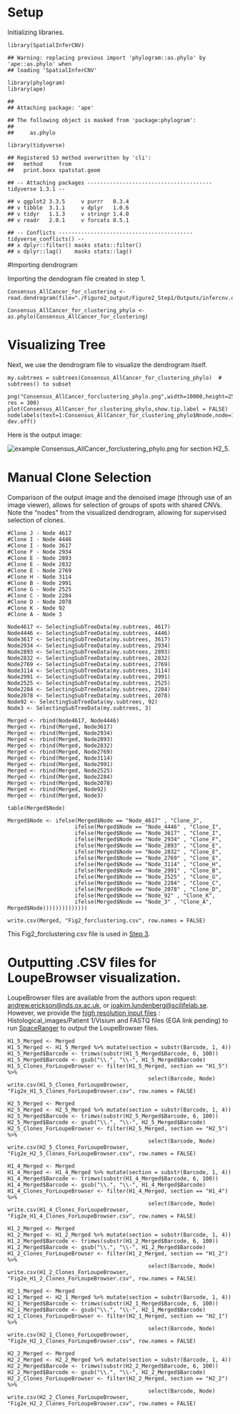 # Setup

Initializing libraries.

    library(SpatialInferCNV)

    ## Warning: replacing previous import 'phylogram::as.phylo' by 'ape::as.phylo' when
    ## loading 'SpatialInferCNV'

    library(phylogram)
    library(ape)

    ## 
    ## Attaching package: 'ape'

    ## The following object is masked from 'package:phylogram':
    ## 
    ##     as.phylo

    library(tidyverse)

    ## Registered S3 method overwritten by 'cli':
    ##   method     from         
    ##   print.boxx spatstat.geom

    ## -- Attaching packages --------------------------------------- tidyverse 1.3.1 --

    ## v ggplot2 3.3.5     v purrr   0.3.4
    ## v tibble  3.1.1     v dplyr   1.0.6
    ## v tidyr   1.1.3     v stringr 1.4.0
    ## v readr   2.0.1     v forcats 0.5.1

    ## -- Conflicts ------------------------------------------ tidyverse_conflicts() --
    ## x dplyr::filter() masks stats::filter()
    ## x dplyr::lag()    masks stats::lag()

\#Importing dendrogram

Importing the dendogram file created in step 1.

    Consensus_AllCancer_for_clustering <- read.dendrogram(file="./Figure2_output/Figure2_Step1/Outputs/infercnv.observations_dendrogram.txt")

    Consensus_AllCancer_for_clustering_phylo <- as.phylo(Consensus_AllCancer_for_clustering)

# Visualizing Tree

Next, we use the dendrogram file to visualize the dendrogram itself.

    my.subtrees = subtrees(Consensus_AllCancer_for_clustering_phylo)  # subtrees() to subset

    png("Consensus_AllCancer_forclustering_phylo.png",width=10000,height=2500, res = 300)
    plot(Consensus_AllCancer_for_clustering_phylo,show.tip.label = FALSE)
    nodelabels(text=1:Consensus_AllCancer_for_clustering_phylo$Nnode,node=1:Consensus_AllCancer_for_clustering_phylo$Nnode+Ntip(Consensus_AllCancer_for_clustering_phylo))
    dev.off()

Here is the output image:

![example Consensus\_AllCancer\_forclustering\_phylo.png for section
H2\_5](https://github.com/aerickso/SpatialInferCNV/blob/main/FigureScripts/Figure%202/Step2/Consensus_AllCancer_forclustering_phylo.png).

# Manual Clone Selection

Comparison of the output image and the denoised image (through use of an
image viewer), allows for selection of groups of spots with shared CNVs.
Note the “nodes” from the visualized dendrogram, allowing for supervised
selection of clones.

    #Clone J - Node 4617
    #Clone I - Node 4446
    #Clone I - Node 3617
    #Clone F - Node 2934
    #Clone E - Node 2893
    #Clone E - Node 2832
    #Clone E - Node 2769
    #Clone H - Node 3114 
    #Clone B - Node 2991
    #Clone G - Node 2525
    #Clone C - Node 2284
    #Clone D - Node 2078
    #Clone K - Node 92 
    #Clone A - Node 3

    Node4617 <- SelectingSubTreeData(my.subtrees, 4617)
    Node4446 <- SelectingSubTreeData(my.subtrees, 4446)
    Node3617 <- SelectingSubTreeData(my.subtrees, 3617)
    Node2934 <- SelectingSubTreeData(my.subtrees, 2934)
    Node2893 <- SelectingSubTreeData(my.subtrees, 2893)
    Node2832 <- SelectingSubTreeData(my.subtrees, 2832)
    Node2769 <- SelectingSubTreeData(my.subtrees, 2769)
    Node3114 <- SelectingSubTreeData(my.subtrees, 3114)
    Node2991 <- SelectingSubTreeData(my.subtrees, 2991)
    Node2525 <- SelectingSubTreeData(my.subtrees, 2525)
    Node2284 <- SelectingSubTreeData(my.subtrees, 2284)
    Node2078 <- SelectingSubTreeData(my.subtrees, 2078)
    Node92 <- SelectingSubTreeData(my.subtrees, 92)
    Node3 <- SelectingSubTreeData(my.subtrees, 3)

    Merged <- rbind(Node4617, Node4446)
    Merged <- rbind(Merged, Node3617)
    Merged <- rbind(Merged, Node2934)
    Merged <- rbind(Merged, Node2893)
    Merged <- rbind(Merged, Node2832)
    Merged <- rbind(Merged, Node2769)
    Merged <- rbind(Merged, Node3114)
    Merged <- rbind(Merged, Node2991)
    Merged <- rbind(Merged, Node2525)
    Merged <- rbind(Merged, Node2284)
    Merged <- rbind(Merged, Node2078)
    Merged <- rbind(Merged, Node92)
    Merged <- rbind(Merged, Node3)

    table(Merged$Node)

    Merged$Node <- ifelse(Merged$Node == "Node_4617" , "Clone_J",
                         ifelse(Merged$Node == "Node_4446" , "Clone_I",
                         ifelse(Merged$Node == "Node_3617" , "Clone_I",
                         ifelse(Merged$Node == "Node_2934" , "Clone_F",
                         ifelse(Merged$Node == "Node_2893" , "Clone_E",
                         ifelse(Merged$Node == "Node_2832" , "Clone_E",
                         ifelse(Merged$Node == "Node_2769" , "Clone_E",
                         ifelse(Merged$Node == "Node_3114" , "Clone_H",
                         ifelse(Merged$Node == "Node_2991" , "Clone_B",
                         ifelse(Merged$Node == "Node_2525" , "Clone_G",
                         ifelse(Merged$Node == "Node_2284" , "Clone_C",
                         ifelse(Merged$Node == "Node_2078" , "Clone_D",
                         ifelse(Merged$Node == "Node_92" , "Clone_K",
                         ifelse(Merged$Node == "Node_3" , "Clone_A", Merged$Node))))))))))))))

    write.csv(Merged, "Fig2_forclustering.csv", row.names = FALSE)

This Fig2\_forclustering.csv file is used in [Step
3](https://github.com/aerickso/SpatialInferCNV/tree/main/FigureScripts/Figure%202/Step3).

# Outputting .CSV files for LoupeBrowser visualization.

LoupeBrowser files are available from the authors upon request:
<andrew.erickson@nds.ox.ac.uk>, or <joakim.lundenberg@scilifelab.se>.
However, we provide the [high resolution input
files](https://data.mendeley.com/v1/datasets/svw96g68dv/draft?a=3f263217-2bd3-4a3c-8125-8c517c3a9e29)
: Histological\_images/Patient 1/Visium and FASTQ files (EGA link
pending) to run
[SpaceRanger](https://support.10xgenomics.com/spatial-gene-expression/software/pipelines/latest/output/overview)
to output the LoupeBrowser files.

    H1_5_Merged <- Merged
    H1_5_Merged <- H1_5_Merged %>% mutate(section = substr(Barcode, 1, 4))
    H1_5_Merged$Barcode <- trimws(substr(H1_5_Merged$Barcode, 6, 100))
    H1_5_Merged$Barcode <- gsub("\\.", "\\-", H1_5_Merged$Barcode)
    H1_5_Clones_ForLoupeBrowser <- filter(H1_5_Merged, section == "H1_5") %>%
                                                select(Barcode, Node)
    write.csv(H1_5_Clones_ForLoupeBrowser, "Fig2e_H1_5_Clones_ForLoupeBrowser.csv", row.names = FALSE)

    H2_5_Merged <- Merged
    H2_5_Merged <- H2_5_Merged %>% mutate(section = substr(Barcode, 1, 4))
    H2_5_Merged$Barcode <- trimws(substr(H2_5_Merged$Barcode, 6, 100))
    H2_5_Merged$Barcode <- gsub("\\.", "\\-", H2_5_Merged$Barcode)
    H2_5_Clones_ForLoupeBrowser <- filter(H2_5_Merged, section == "H2_5") %>%
                                                select(Barcode, Node)
    write.csv(H2_5_Clones_ForLoupeBrowser, "Fig2e_H2_5_Clones_ForLoupeBrowser.csv", row.names = FALSE)

    H1_4_Merged <- Merged
    H1_4_Merged <- H1_4_Merged %>% mutate(section = substr(Barcode, 1, 4))
    H1_4_Merged$Barcode <- trimws(substr(H1_4_Merged$Barcode, 6, 100))
    H1_4_Merged$Barcode <- gsub("\\.", "\\-", H1_4_Merged$Barcode)
    H1_4_Clones_ForLoupeBrowser <- filter(H1_4_Merged, section == "H1_4") %>%
                                                select(Barcode, Node)
    write.csv(H1_4_Clones_ForLoupeBrowser, "Fig2e_H1_4_Clones_ForLoupeBrowser.csv", row.names = FALSE)

    H1_2_Merged <- Merged
    H1_2_Merged <- H1_2_Merged %>% mutate(section = substr(Barcode, 1, 4))
    H1_2_Merged$Barcode <- trimws(substr(H1_2_Merged$Barcode, 6, 100))
    H1_2_Merged$Barcode <- gsub("\\.", "\\-", H1_2_Merged$Barcode)
    H1_2_Clones_ForLoupeBrowser <- filter(H1_2_Merged, section == "H1_2") %>%
                                                select(Barcode, Node)
    write.csv(H1_2_Clones_ForLoupeBrowser, "Fig2e_H1_2_Clones_ForLoupeBrowser.csv", row.names = FALSE)

    H2_1_Merged <- Merged
    H2_1_Merged <- H2_1_Merged %>% mutate(section = substr(Barcode, 1, 4))
    H2_1_Merged$Barcode <- trimws(substr(H2_1_Merged$Barcode, 6, 100))
    H2_1_Merged$Barcode <- gsub("\\.", "\\-", H2_1_Merged$Barcode)
    H2_1_Clones_ForLoupeBrowser <- filter(H2_1_Merged, section == "H2_1") %>%
                                                select(Barcode, Node)
    write.csv(H2_1_Clones_ForLoupeBrowser, "Fig2e_H2_1_Clones_ForLoupeBrowser.csv", row.names = FALSE)

    H2_2_Merged <- Merged
    H2_2_Merged <- H2_2_Merged %>% mutate(section = substr(Barcode, 1, 4))
    H2_2_Merged$Barcode <- trimws(substr(H2_2_Merged$Barcode, 6, 100))
    H2_2_Merged$Barcode <- gsub("\\.", "\\-", H2_2_Merged$Barcode)
    H2_2_Clones_ForLoupeBrowser <- filter(H2_2_Merged, section == "H2_2") %>%
                                                select(Barcode, Node)
    write.csv(H2_2_Clones_ForLoupeBrowser, "Fig2e_H2_2_Clones_ForLoupeBrowser.csv", row.names = FALSE)
